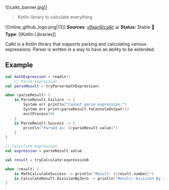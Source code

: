 ![[calkt_banner.jpg]]

> Kotlin library to calculate everything

![[inline_github_logo.png|13]] **Sources**: [y9san9/calkt](https://github.com/y9san9/calkt)
📊 **Status:** Stable
🚀 **Type**: [[Kotlin Libraries]]

Calkt is a Kotlin library that supports parsing and calculating various expressions. Parser is written in a way to have an ability to be extended.

## Example

```kotlin
val mathExpression = readln()
    // Parse expression
val parseResult = tryParse(mathExpression)

when (parseResult) {
	is ParseResult.Failure -> {
		System.err.println("Cannot parse expression:")
		System.err.print(parseResult.toConsoleOutput())
		exitProcess(0)
	}
	is ParseResult.Success -> {
		println("Parsed as: ${parseResult.value}")
	}
}

// Calculate expression
val expression = parseResult.value

val result = tryCalculate(expression0

when (result) {
	is MathCalculateSuccess -> println("Result: ${result.number}")
	is CalculateResult.DivisionByZero -> println("Result: Division By Zero")
}
```
